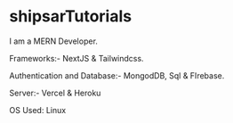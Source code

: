 # shipsarTutorials

I am a MERN Developer.
 
Frameworks:- NextJS & Tailwindcss. 

Authentication and Database:- MongodDB, Sql & FIrebase.

Server:- Vercel & Heroku

OS Used: Linux
